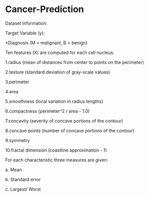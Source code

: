 # Cancer-Prediction
Dataset Information:

Target Variable (y):

*Diagnosis (M = malignant, B = benign)

Ten features (X) are computed for each cell nucleus:

1.radius (mean of distances from center to points on the perimeter)

2.texture (standard deviation of gray-scale values)

3.perimeter

4.area

5.smoothness (local variation in radius lengths)

6.compactness (perimeter^2 / area - 1.0)

7.concavity (severity of concave portions of the contour)

8.concave points (number of concave portions of the contour)

9.symmetry

10.fractal dimension (coastline approximation - 1)

For each characteristic three measures are given:

a. Mean

b. Standard error

c. Largest/ Worst


